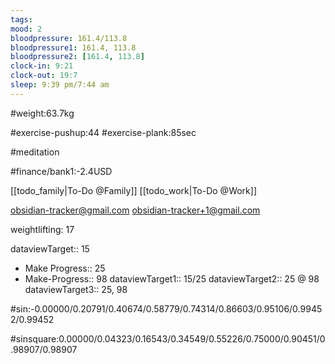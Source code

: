 ```yaml
---
tags: 
mood: 2
bloodpressure: 161.4/113.8
bloodpressure1: 161.4, 113.8
bloodpressure2: [161.4, 113.8]
clock-in: 9:21
clock-out: 19:7
sleep: 9:39 pm/7:44 am
---
```


#weight:63.7kg

#exercise-pushup:44
#exercise-plank:85sec

#meditation



#finance/bank1:-2.4USD

[[todo_family|To-Do @Family]]
[[todo_work|To-Do @Work]]

obsidian-tracker@gmail.com
obsidian-tracker+1@gmail.com

weightlifting: 17

dataviewTarget:: 15
- Make Progress:: 25
- Make-Progress:: 98
dataviewTarget1:: 15/25
dataviewTarget2:: 25 @ 98
dataviewTarget3:: 25, 98

#sin:-0.00000/0.20791/0.40674/0.58779/0.74314/0.86603/0.95106/0.99452/0.99452

#sinsquare:0.00000/0.04323/0.16543/0.34549/0.55226/0.75000/0.90451/0.98907/0.98907

